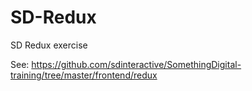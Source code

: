 # SD-Redux
SD Redux exercise

See: https://github.com/sdinteractive/SomethingDigital-training/tree/master/frontend/redux
